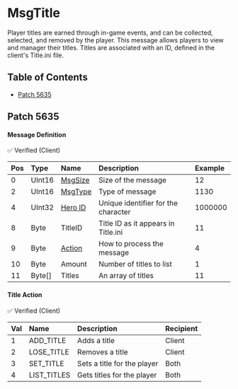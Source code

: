# MsgTitle

Player titles are earned through in-game events, and can be collected, selected, and removed by the player. This message allows players to view and manager their titles. Titles are associated with an ID, defined in the client's Title.ini file.

## Table of Contents

* [Patch 5635](#patch-5635)

## Patch 5635

#### Message Definition

✅ Verified (Client)

| Pos | Type | Name | Description | Example |
|:-------|:--------|:--------|:--------|:--------|
| 0  | UInt16 | [MsgSize](index.md#message-header) | Size of the message | 12 |
| 2  | UInt16 | [MsgType](index.md#message-header) | Type of message | 1130 |
| 4  | UInt32 | [Hero ID](../identifiers.md) | Unique identifier for the character | 1000000 |
| 8  | Byte | TitleID | Title ID as it appears in Title.ini | 11 |
| 9  | Byte | [Action](#title-action) | How to process the message | 4 |
| 10 | Byte | Amount | Number of titles to list | 1 |
| 11 | Byte[] | Titles | An array of titles | 11 |

#### Title Action

✅ Verified (Client)

| Val | Name | Description | Recipient |
|:------|:--------|:--------|:--------|
| 1 | ADD_TITLE | Adds a title | Client |
| 2 | LOSE_TITLE | Removes a title | Client |
| 3 | SET_TITLE | Sets a title for the player | Both |
| 4 | LIST_TITLES | Gets titles for the player | Both |
